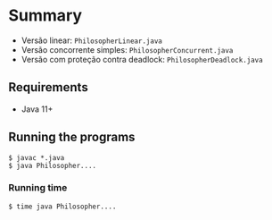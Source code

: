 # Summary

- Versão linear: ```PhilosopherLinear.java```
- Versão concorrente simples: ```PhilosopherConcurrent.java```
- Versão com proteção contra deadlock: ```PhilosopherDeadlock.java```

## Requirements
- Java 11+

## Running the programs

    $ javac *.java
    $ java Philosopher....

### Running time

    $ time java Philosopher....
